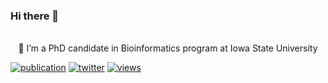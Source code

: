 ### Hi there 👋

<p align="center">
  <img src="https://media1.tenor.com/images/cc8c802f04e9899e085b3fc9b7037389/tenor.gif" width="0px">
  <br><br>
  🔭 I’m a PhD candidate in Bioinformatics program at Iowa State University
</p>

[![publication](https://img.shields.io/badge/-publications-red)](https://scholar.google.com/citations?user=_mFN4s4AAAAJ)
[![twitter](https://img.shields.io/badge/-twitter-informational)](https://twitter.com/jainashish88)
[![views](https://visitor-badge.glitch.me/badge?page_id=urmi-21.visitor-badge)](https://github.com/ashishjain1988)

<!--
**ashishjain1988/ashishjain1988** is a ✨ _special_ ✨ repository because its `README.md` (this file) appears on your GitHub profile.

Here are some ideas to get you started:

- 🔭 I’m currently working on ...
- 🌱 I’m currently learning ...
- 👯 I’m looking to collaborate on ...
- 🤔 I’m looking for help with ...
- 💬 Ask me about ...
- 📫 How to reach me: ...
- 😄 Pronouns: ...
- ⚡ Fun fact: ...
-->
